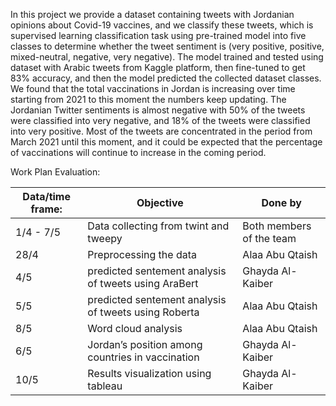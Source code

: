 In this project we provide a dataset containing tweets with Jordanian opinions about
Covid-19 vaccines, and we classify these tweets, which is supervised learning classification task
using pre-trained model into five classes to determine whether the tweet sentiment is (very
positive, positive, mixed-neutral, negative, very negative). The model trained and tested using
dataset with Arabic tweets from Kaggle platform, then fine-tuned to get 83% accuracy, and
then the model predicted the collected dataset classes.
We found that the total vaccinations in Jordan is increasing over time starting from 2021 to
this moment the numbers keep updating. The Jordanian Twitter sentiments is almost negative
with 50% of the tweets were classified into very negative, and 18% of the tweets were classified
into very positive. Most of the tweets are concentrated in the period from March 2021 until this
moment, and it could be expected that the percentage of vaccinations will continue to increase
in the coming period.

Work Plan Evaluation:

Data/time frame: | Objective | Done by 
------------ | ------------- | -------------
1/4 - 7/5 |  Data collecting from twint and tweepy | Both members of the team
 28/4| Preprocessing the data | Alaa Abu Qtaish
4/5| predicted sentement analysis of tweets using AraBert | Ghayda Al-Kaiber
 5/5| predicted sentement analysis of tweets using Roberta | Alaa Abu Qtaish
8/5  | Word cloud analysis  | Alaa Abu Qtaish
 6/5  | Jordan’s position among countries in vaccination | Ghayda Al-Kaiber
 10/5 | Results visualization  using tableau | Ghayda Al-Kaiber
 
  
 
